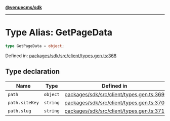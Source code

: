 [**@venuecms/sdk**](../Index.md)

***

# Type Alias: GetPageData

```ts
type GetPageData = object;
```

Defined in: [packages/sdk/src/client/types.gen.ts:368](https://github.com/venuecms/sdk/blob/0048e875fedcd11f329f993e4088b84401af4036/packages/sdk/src/client/types.gen.ts#L368)

## Type declaration

| Name | Type | Defined in |
| ------ | ------ | ------ |
| <a id="path"></a> `path` | `object` | [packages/sdk/src/client/types.gen.ts:369](https://github.com/venuecms/sdk/blob/0048e875fedcd11f329f993e4088b84401af4036/packages/sdk/src/client/types.gen.ts#L369) |
| `path.siteKey` | `string` | [packages/sdk/src/client/types.gen.ts:370](https://github.com/venuecms/sdk/blob/0048e875fedcd11f329f993e4088b84401af4036/packages/sdk/src/client/types.gen.ts#L370) |
| `path.slug` | `string` | [packages/sdk/src/client/types.gen.ts:371](https://github.com/venuecms/sdk/blob/0048e875fedcd11f329f993e4088b84401af4036/packages/sdk/src/client/types.gen.ts#L371) |
